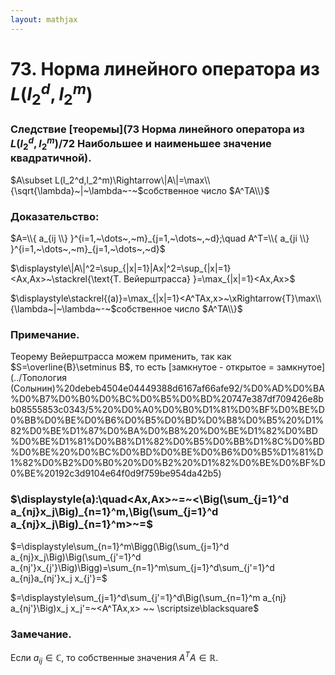 ```yaml
---  
layout: mathjax  
---  
```

  
# 73. Норма линейного оператора из $L(l_2^d,l_2^m)$  
  
### Следствие [теоремы](73 Норма линейного оператора из $L(l_2^d,l_2^m)$/72 Наибольшее и наименьшее значение квадратичной).  
$A\subset L(l_2^d,l_2^m)\Rightarrow\|A\|=\max\\{\sqrt{\lambda}~|~\lambda~-~$собственное число $A^TA\\}$  
  
### Доказательство:  
$A=\\{ a_{ij \\} }^{i=1,~\dots~,~m}_{j=1,~\dots~,~d};\quad A^T=\\{ a_{ji \\} }^{i=1,~\dots~,~m}_{j=1,~\dots~,~d}$  
  
$\displaystyle\|A\|^2=\sup_{|x|=1}|Ax|^2=\sup_{|x|=1}<Ax,Ax>~\stackrel{\text{Т. Вейерштрасса} }=\max_{|x|=1}<Ax,Ax>$  
  
$\displaystyle\stackrel{(a)}=\max_{|x|=1}<A^TAx,x>~\xRightarrow{Т}\max\\{\lambda~|~\lambda~-~$собственное число $A^TA\\}$  
  
### Примечание.  
Теорему Вейерштрасса можем применить, так как $S=\overline{B}\setminus B$, то есть [замкнутое - открытое = замкнутое](../Топология (Солынин)%20debeb4504e04449388d6167af66afe92/%D0%AD%D0%BA%D0%B7%D0%B0%D0%BC%D0%B5%D0%BD%20747e387df709426e8bb08555853c0343/5%20%D0%A0%D0%B0%D1%81%D0%BF%D0%BE%D0%BB%D0%BE%D0%B6%D0%B5%D0%BD%D0%B8%D0%B5%20%D1%82%D0%BE%D1%87%D0%BA%D0%B8%20%D0%BE%D1%82%D0%BD%D0%BE%D1%81%D0%B8%D1%82%D0%B5%D0%BB%D1%8C%D0%BD%D0%BE%20%D0%BC%D0%BD%D0%BE%D0%B6%D0%B5%D1%81%D1%82%D0%B2%D0%B0%20%D0%B2%20%D1%82%D0%BE%D0%BF%D0%BE%20192c3d9104e64f0d9f759be954da42b5)  
  
### $\displaystyle(a):\quad<Ax,Ax>~=~<\Big(\sum_{j=1}^d a_{nj}x_j\Big)_{n=1}^m,\Big(\sum_{j=1}^d a_{nj}x_j\Big)_{n=1}^m>~=$  
  
$=\displaystyle\sum_{n=1}^m\Bigg(\Big(\sum_{j=1}^d a_{nj}x_j\Big)\Big(\sum_{j'=1}^d a_{nj'}x_{j'}\Big)\Bigg)=\sum_{n=1}^m\sum_{j=1}^d\sum_{j'=1}^d a_{nj}a_{nj'}x_j x_{j'}=$  
  
$=\displaystyle\sum_{j=1}^d\sum_{j'=1}^d\Big(\sum_{n=1}^m a_{nj} a_{nj'}\Big)x_j x_j'=~<A^TAx,x> ~~ \scriptsize\blacksquare$  
  
### Замечание.  
Если $a_{ij}\in\mathbb{C},$ то собственные значения $A^TA\in \mathbb{R}$.  
